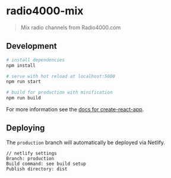 # radio4000-mix

> Mix radio channels from Radio4000.com

## Development

``` bash
# install dependencies
npm install

# serve with hot reload at localhost:5000
npm run start

# build for production with minification
npm run build
```

For more information see the [docs for create-react-app](https://github.com/facebookincubator/create-react-app/).

## Deploying

The `production` branch will automatically be deployed via Netlify.

```
// netlify settings
Branch: production
Build command: see build setup
Publish directory: dist
```
